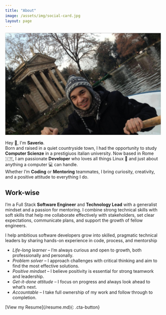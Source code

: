 ```yaml
---
title: "About"
image: /assets/img/social-card.jpg
layout: page
---
```

![Saverio Ferrara](/assets/img/social-card.jpg)

Hey 👋, I'm **Saverio**.  
Born and raised in a quiet countryside town, I had the opportunity to study **Computer Scienze** in a prestigiuos italian university. Now based in Rome 🇮🇹, I am passionate **Developer** who loves all things Linux 🐧 and just about anything a computer 💻 can handle.  
Whether I’m **Coding** or **Mentoring** teammates, I bring curiosity, creativity, and a positive attitude to everything I do.

## Work-wise

I’m a Full Stack **Software Engineer** and **Technology Lead** with a generalist mindset and a passion for mentoring. I combine strong technical skills with soft skills that help me collaborate effectively with stakeholders, set clear expectations, communicate plans, and support the growth of fellow engineers.

I help ambitious software developers grow into skilled, pragmatic technical leaders by sharing hands-on experience in code, process, and mentorship

- _Life-long learner_ – I’m always curious and open to growth, both professionally and personally.
- _Problem solver_ – I approach challenges with critical thinking and aim to find the most effective solutions.
- _Positive mindset_ – I believe positivity is essential for strong teamwork and leadership.
- _Get-it-done attitude_ – I focus on progress and always look ahead to what’s next.
- _Accountable_ – I take full ownership of my work and follow through to completion.

<link rel="stylesheet" href="/assets/css/cta-button.css">
[View my Resume](/resume.md){: .cta-button}